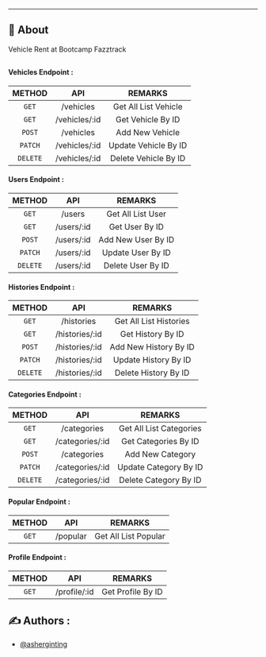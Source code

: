 
---

## 🧐 About
Vehicle Rent at Bootcamp Fazztrack

##

#### Vehicles Endpoint :
|    METHOD    |      API      |       REMARKS        |
| :----------: | :-----------: | :------------------: |
|  ```GET```   |   /vehicles   | Get All List Vehicle |
|  ```GET```   | /vehicles/:id |  Get Vehicle By ID   |
|  ```POST```  |   /vehicles   |   Add New Vehicle    |
| ```PATCH```  | /vehicles/:id | Update Vehicle By ID |
| ```DELETE``` | /vehicles/:id | Delete Vehicle By ID |


#### Users Endpoint :
|    METHOD    |    API     |      REMARKS       |
| :----------: | :--------: | :----------------: |
|  ```GET```   |   /users   | Get All List User  |
|  ```GET```   | /users/:id |   Get User By ID   |
|  ```POST```  | /users/:id | Add New User By ID |
| ```PATCH```  | /users/:id | Update User By ID  |
| ```DELETE``` | /users/:id | Delete User By ID  |


#### Histories Endpoint :
|    METHOD    |      API       |        REMARKS         |
| :----------: | :------------: | :--------------------: |
|  ```GET```   |   /histories   | Get All List Histories |
|  ```GET```   | /histories/:id |   Get History By ID    |
|  ```POST```  | /histories/:id | Add New History By ID  |
| ```PATCH```  | /histories/:id |  Update History By ID  |
| ```DELETE``` | /histories/:id |  Delete History By ID  |


#### Categories Endpoint :
|    METHOD    |       API       |         REMARKS         |
| :----------: | :-------------: | :---------------------: |
|  ```GET```   |   /categories   | Get All List Categories |
|  ```GET```   | /categories/:id |  Get Categories By ID   |
|  ```POST```  |   /categories   |    Add New Category     |
| ```PATCH```  | /categories/:id |  Update Category By ID  |
| ```DELETE``` | /categories/:id |  Delete Category By ID  |


#### Popular Endpoint :
|  METHOD   |   API    |       REMARKS        |
| :-------: | :------: | :------------------: |
| ```GET``` | /popular | Get All List Popular |


#### Profile Endpoint :
|  METHOD   |     API      |      REMARKS      |
| :-------: | :----------: | :---------------: |
| ```GET``` | /profile/:id | Get Profile By ID |


## ✍️ Authors :

- [@asherginting](https://github.com/asherginting)
